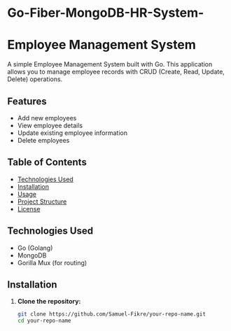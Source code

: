 ﻿# Go-Fiber-MongoDB-HR-System-


# Employee Management System

A simple Employee Management System built with Go. This application allows you to manage employee records with CRUD (Create, Read, Update, Delete) operations.

## Features

- Add new employees
- View employee details
- Update existing employee information
- Delete employees

## Table of Contents

- [Technologies Used](#technologies-used)
- [Installation](#installation)
- [Usage](#usage)
- [Project Structure](#project-structure)
- [License](#license)

## Technologies Used

- Go (Golang)
- MongoDB
- Gorilla Mux (for routing)

## Installation

1. **Clone the repository:**
   ```bash
   git clone https://github.com/Samuel-Fikre/your-repo-name.git
   cd your-repo-name
